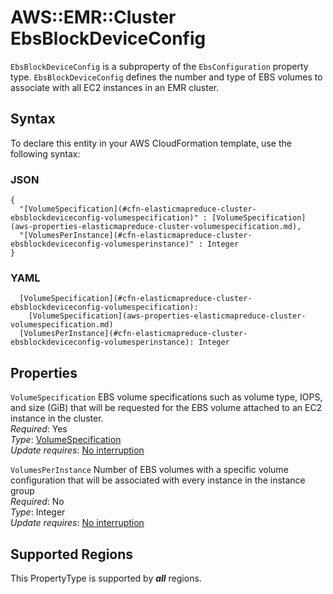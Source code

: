 # AWS::EMR::Cluster EbsBlockDeviceConfig<a name="aws-properties-elasticmapreduce-cluster-ebsblockdeviceconfig"></a>

`EbsBlockDeviceConfig` is a subproperty of the `EbsConfiguration` property type\. `EbsBlockDeviceConfig` defines the number and type of EBS volumes to associate with all EC2 instances in an EMR cluster\.

## Syntax<a name="aws-properties-elasticmapreduce-cluster-ebsblockdeviceconfig-syntax"></a>

To declare this entity in your AWS CloudFormation template, use the following syntax:

### JSON<a name="aws-properties-elasticmapreduce-cluster-ebsblockdeviceconfig-syntax.json"></a>

```
{
  "[VolumeSpecification](#cfn-elasticmapreduce-cluster-ebsblockdeviceconfig-volumespecification)" : [VolumeSpecification](aws-properties-elasticmapreduce-cluster-volumespecification.md),
  "[VolumesPerInstance](#cfn-elasticmapreduce-cluster-ebsblockdeviceconfig-volumesperinstance)" : Integer
}
```

### YAML<a name="aws-properties-elasticmapreduce-cluster-ebsblockdeviceconfig-syntax.yaml"></a>

```
  [VolumeSpecification](#cfn-elasticmapreduce-cluster-ebsblockdeviceconfig-volumespecification): 
    [VolumeSpecification](aws-properties-elasticmapreduce-cluster-volumespecification.md)
  [VolumesPerInstance](#cfn-elasticmapreduce-cluster-ebsblockdeviceconfig-volumesperinstance): Integer
```

## Properties<a name="aws-properties-elasticmapreduce-cluster-ebsblockdeviceconfig-properties"></a>

`VolumeSpecification`  <a name="cfn-elasticmapreduce-cluster-ebsblockdeviceconfig-volumespecification"></a>
EBS volume specifications such as volume type, IOPS, and size \(GiB\) that will be requested for the EBS volume attached to an EC2 instance in the cluster\.  
*Required*: Yes  
*Type*: [VolumeSpecification](aws-properties-elasticmapreduce-cluster-volumespecification.md)  
*Update requires*: [No interruption](https://docs.aws.amazon.com/AWSCloudFormation/latest/UserGuide/using-cfn-updating-stacks-update-behaviors.html#update-no-interrupt)

`VolumesPerInstance`  <a name="cfn-elasticmapreduce-cluster-ebsblockdeviceconfig-volumesperinstance"></a>
Number of EBS volumes with a specific volume configuration that will be associated with every instance in the instance group  
*Required*: No  
*Type*: Integer  
*Update requires*: [No interruption](https://docs.aws.amazon.com/AWSCloudFormation/latest/UserGuide/using-cfn-updating-stacks-update-behaviors.html#update-no-interrupt)

## Supported Regions

This PropertyType is supported by ***all*** regions.
